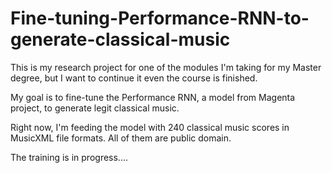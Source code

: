 # Fine-tuning-Performance-RNN-to-generate-classical-music

This is my research project for one of the modules I'm taking for my Master degree, but I want to continue it even the course is finished. 

My goal is to fine-tune the Performance RNN, a model from Magenta project, to generate legit classical music.

Right now, I'm feeding the model with 240 classical music scores in MusicXML file formats. All of them are public domain.

The training is in progress....
